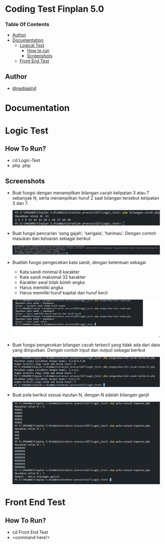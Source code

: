 # Coding Test Finplan 5.0

### Table Of Contents

- [Author](#author)
- [Documentation](#documentation)
  - [Logical Test](#Logic-Test)
    - [How to run](#how-to-run)
    - [Screenshots](#screenshots)
  - [Front End Test](#front-end-test)

## Author

- [@nadiaalnd](https://github.com/nadiaalnd)

# Documentation

# Logic Test

## How To Run?

- cd Logic-Test
- php <name-file>.php

## Screenshots

- Buat fungsi dengan menampilkan bilangan cacah kelipatan 3 atau 7 sebanyak N, serta menampilkan huruf Z saat bilangan tersebut kelipatan 3 dan 7.

  ![No 1](./Logic_Test/Screenshoots/bilangan-cacah.png)

- Buat fungsi pencarian ‘sang gajah’, ‘serigala’, ‘harimau’.
  Dengan contoh masukan dan keluaran sebagai berikut

  ![No 2](./Logic_Test/Screenshoots/cari-kata.png)

- Buatlah fungsi pengecekan kata sandi, dengan ketentuan sebagai

  - Kata sandi minimal 8 karakter
  - Kata sandi maksimal 32 karakter
  - Karakter awal tidak boleh angka
  - Harus memiliki angka
  - Harus memiliki huruf kapital dan huruf kecil

  ![No 3](./Logic_Test/Screenshoots/Kata-sandi.png)

- Buat fungsi pengecekan bilangan cacah terkecil yang tidak ada dari data yang diinputkan. Dengan contoh input dan output sebagai berikut

  ![No 4](./Logic_Test/Screenshoots/bilangan-terkecil.png)

- Buat pola berikut sesuai inputan N, dengan N adalah bilangan ganjil

  ![No 4](./Logic_Test/Screenshoots/pattern.png)

# Front End Test

## How To Run?

- cd Front End Test
- <command here!>
